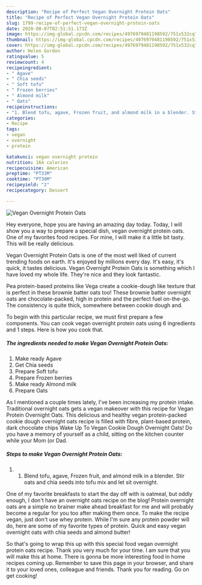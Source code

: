 ```yaml
---
description: "Recipe of Perfect Vegan Overnight Protein Oats"
title: "Recipe of Perfect Vegan Overnight Protein Oats"
slug: 1799-recipe-of-perfect-vegan-overnight-protein-oats
date: 2020-08-07T02:51:51.173Z
image: https://img-global.cpcdn.com/recipes/4976979481198592/751x532cq70/vegan-overnight-protein-oats-recipe-main-photo.jpg
thumbnail: https://img-global.cpcdn.com/recipes/4976979481198592/751x532cq70/vegan-overnight-protein-oats-recipe-main-photo.jpg
cover: https://img-global.cpcdn.com/recipes/4976979481198592/751x532cq70/vegan-overnight-protein-oats-recipe-main-photo.jpg
author: Helen Gordon
ratingvalue: 5
reviewcount: 4
recipeingredient:
- " Agave"
- " Chia seeds"
- " Soft tofu"
- " Frozen berries"
- " Almond milk"
- " Oats"
recipeinstructions:
- "1. Blend tofu, agave, Frozen fruit, and almond milk in a blender. Stir oats and chia seeds into tofu mix and let sit overnight."
categories:
- Recipe
tags:
- vegan
- overnight
- protein

katakunci: vegan overnight protein 
nutrition: 164 calories
recipecuisine: American
preptime: "PT33M"
cooktime: "PT30M"
recipeyield: "2"
recipecategory: Dessert

---
```



![Vegan Overnight Protein Oats](https://img-global.cpcdn.com/recipes/4976979481198592/751x532cq70/vegan-overnight-protein-oats-recipe-main-photo.jpg)

Hey everyone, hope you are having an amazing day today. Today, I will show you a way to prepare a special dish, vegan overnight protein oats. One of my favorites food recipes. For mine, I will make it a little bit tasty. This will be really delicious.

Vegan Overnight Protein Oats is one of the most well liked of current trending foods on earth. It's enjoyed by millions every day. It's easy, it's quick, it tastes delicious. Vegan Overnight Protein Oats is something which I have loved my whole life. They're nice and they look fantastic.

Pea protein-based proteins like Vega create a cookie-dough like texture that is perfect in these brownie batter oats too! These brownie batter overnight oats are chocolate-packed, high in protein and the perfect fuel on-the-go. The consistency is quite thick, somewhere between cookie dough and.


To begin with this particular recipe, we must first prepare a few components. You can cook vegan overnight protein oats using 6 ingredients and 1 steps. Here is how you cook that.

<!--inarticleads1-->

##### The ingredients needed to make Vegan Overnight Protein Oats:

1. Make ready  Agave
1. Get  Chia seeds
1. Prepare  Soft tofu
1. Prepare  Frozen berries
1. Make ready  Almond milk
1. Prepare  Oats


As I mentioned a couple times lately, I&#39;ve been increasing my protein intake. Traditional overnight oats gets a vegan makeover with this recipe for Vegan Protein Overnight Oats. This delicious and healthy vegan protein-packed cookie dough overnight oats recipe is filled with fibre, plant-based protein, dark chocolate chips Wake Up To Vegan Cookie Dough Overnight Oats! Do you have a memory of yourself as a child, sitting on the kitchen counter while your Mom (or Dad. 

<!--inarticleads2-->

##### Steps to make Vegan Overnight Protein Oats:

1. 1. Blend tofu, agave, Frozen fruit, and almond milk in a blender. Stir oats and chia seeds into tofu mix and let sit overnight.


One of my favorite breakfasts to start the day off with is oatmeal, but oddly enough, I don&#39;t have an overnight oats recipe on the blog! Protein overnight oats are a simple no brainer make ahead breakfast for me and will probably become a regular for you too after making them once. To make the recipe vegan, just don&#39;t use whey protein. While I&#39;m sure any protein powder will do, here are some of my favorite types of protein. Quick and easy vegan overnight oats with chia seeds and almond butter! 

So that's going to wrap this up with this special food vegan overnight protein oats recipe. Thank you very much for your time. I am sure that you will make this at home. There is gonna be more interesting food in home recipes coming up. Remember to save this page in your browser, and share it to your loved ones, colleague and friends. Thank you for reading. Go on get cooking!
